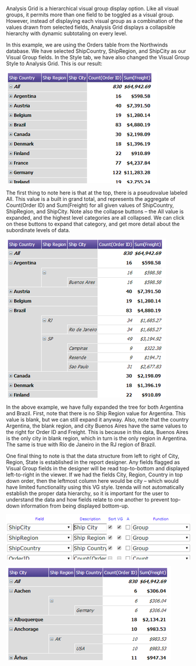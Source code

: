 Analysis Grid is a hierarchical visual group display option. Like all visual groups, it permits more than one field to be toggled as a visual group. However, instead of displaying each visual group as a combination of the values drawn from selected fields, Analysis Grid displays a collapsible hierarchy with dynamic subtotaling on every level.

In this example, we are using the Orders table from the Northwinds database. We have selected ShipCountry, ShipRegion, and ShipCity as our Visual Group fields.  In the Style tab, we have also changed the Visual Group Style to Analysis Grid. This is our result:

![Analysis Grid 1](/Guides/ReportDesign/16.0-Analysis-Grid/AnalysisGrid-1.png)

The first thing to note here is that at the top, there is a pseudovalue labeled All. This value is a built in grand total, and represents the aggregate of Count(Order ID) and Sum(Freight) for all given values of ShipCountry, ShipRegion, and ShipCity. Note also the collapse buttons – the All value is expanded, and the highest level categories are all collapsed. We can click on these buttons to expand that category, and get more detail about the subordinate levels of data.

![Analysis Grid 2](/Guides/ReportDesign/16.0-Analysis-Grid/AnalysisGrid-2.png)

In the above example, we have fully expanded the tree for both Argentina and Brazil. First, note that there is no Ship Region value for Argentina. This value is blank, but we can still expand it anyway.  Also, note that the country Argentina, the blank region, and city Buenos Aires have the same values to the right for Order ID and Freight. This is because in this data, Buenos Aires is the only city in blank region, which in turn is the only region in Argentina. The same is true with Rio de Janeiro in the RJ region of Brazil. 

One final thing to note is that the data structure from left to right of City, Region, State is established in the report designer. Any fields flagged as Visual Group fields in the designer will be read top-to-bottom and displayed left-to-right in the viewer. If we had the fields City, Region, Country in top down order, then the leftmost column here would be city – which would have limited functionality using this VG style. Izenda will not automatically establish the proper data hierarchy, so it is important for the user to understand the data and how fields relate to one another to prevent top-down information from being displayed bottom-up.

![Analysis Grid 3](/Guides/ReportDesign/16.0-Analysis-Grid/AnalysisGrid-3.png)

![Analysis Grid 4](/Guides/ReportDesign/16.0-Analysis-Grid/AnalysisGrid-4.png)